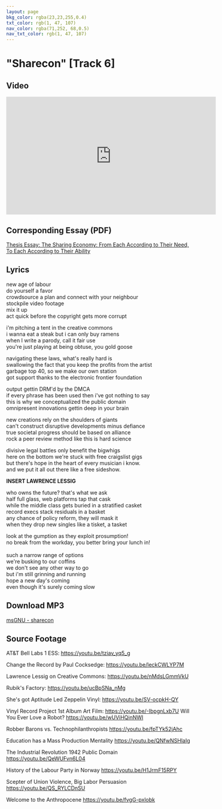 ```yaml
---
layout: page
bkg_color: rgba(23,23,255,0.4)
txt_color: rgb(1, 47, 107)
nav_color: rgba(71,252, 68,0.5)
nav_txt_color: rgb(1, 47, 107)
---
```


# "Sharecon" [Track 6]

<!-- ## Background & Credits -->

## Video

<div class="embed-responsive embed-responsive-16by9">
  <iframe width="560" height="315" src="https://www.youtube.com/embed/MkY09ebJXEQ" frameborder="0" allowfullscreen></iframe>
</div>

## Corresponding Essay (PDF)

[Thesis Essay: The Sharing Economy: From Each According to Their Need, To Each According to Their Ability](/pdfs/chelsea_palmer_2015_SIC_essay7.pdf)

## Lyrics

new age of labour<br>
do yourself a favor<br>
crowdsource a plan and connect with your neighbour<br>
stockpile video footage<br>
mix it up<br>
act quick before the copyright gets more corrupt<br>

i'm pitching a tent in the creative commons<br>
i wanna eat a steak but i can only buy ramens<br>
when I write a parody, call it fair use<br>
you're just playing at being obtuse, you gold goose<br>

navigating these laws, what's really hard is<br>
swallowing the fact that you keep the profits from the artist<br>
garbage top 40, so we make our own station<br>
got support thanks to the electronic frontier foundation<br>

output gettin DRM'd by the DMCA<br>
if every phrase has been used then i've got nothing to say<br>
this is why we conceptualized the public domain<br>
omnipresent innovations gettin deep in your brain<br>

new creations rely on the shoulders of giants<br>
can't construct disruptive developments minus defiance<br>
true societal progress should be based on alliance<br>
rock a peer review method like this is hard science<br>

divisive legal battles only benefit the bigwhigs<br>
here on the bottom we're stuck with free craigslist gigs<br>
but there's hope in the heart of every musician i know.<br>
and we put it all out there like a free sideshow.<br>

**INSERT LAWRENCE LESSIG**

who owns the future? that's what we ask<br>
half full glass, web platforms tap that cask<br>
while the middle class gets buried in a stratified casket<br>
record execs stack residuals in a basket<br>
any chance of policy reform, they will mask it<br>
when they drop new singles like a tisket, a tasket<br>

look at the gumption as they exploit prosumption!<br>
no break from the workday, you better bring your lunch in!<br>
<br>
such a narrow range of options<br>
we're busking to our coffins<br>
we don't see any other way to go<br>
but i'm still grinning and running<br>
hope a new day's coming<br>
even though it's surely coming slow<br>


## Download MP3

[msGNU - sharecon](/mp3s/msGNU-Sharecon.mp3)


## Source Footage

AT&T Bell Labs 1 ESS: https://youtu.be/tziav_yq5_g

Change the Record by Paul Cocksedge: https://youtu.be/leckCWLYP7M

Lawrence Lessig on Creative Commons: https://youtu.be/nMdsLGmmVkU

Rubik's Factory: https://youtu.be/ucBpSNa_nMg

She's got Aptitude Led Zeppelin Vinyl: https://youtu.be/SV-ocpkH-QY

Vinyl Record Project 1st Album Art Film: https://youtu.be/-IbpgnLxb7U
Will You Ever Love a Robot? https://youtu.be/wUViHQinNWI

Robber Barons vs. Technophilanthropists https://youtu.be/fpTYk52jAhc

Education has a Mass Production Mentality https://youtu.be/QNfwNSHlaIg

The Industrial Revolution 1942 Public Domain https://youtu.be/QeWUFvn6L04

History of the Labour Party in Norway https://youtu.be/H1JrmF15RPY

Scepter of Union Violence, Big Labor Persuasion https://youtu.be/QS_RYLCDnSU

Welcome to the Anthropocene https://youtu.be/fvgG-pxlobk
